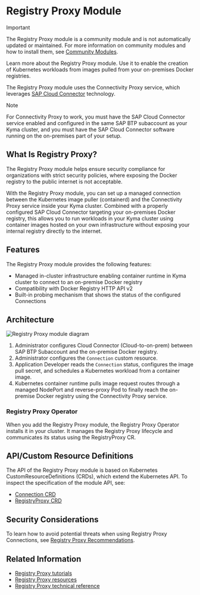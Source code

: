 # Registry Proxy Module

> [!IMPORTANT] 
> The Registry Proxy module is a community module and is not automatically updated or maintained. For more information on community modules and how to install them, see [Community Modules](https://kyma-project.io/#/community-modules/user/README).


Learn more about the Registry Proxy module. Use it to enable the creation of Kubernetes workloads from images pulled from your on-premises Docker registries. 

The Registry Proxy module uses the Connectivity Proxy service, which leverages [SAP Cloud Connector](https://help.sap.com/docs/connectivity/sap-btp-connectivity-cf/cloud-connector) technology.

> [!NOTE] 
> For Connectivity Proxy to work, you must have the SAP Cloud Connector service enabled and configured in the same SAP BTP subaccount as your Kyma cluster, and you must have the SAP Cloud Connector software running on the on-premises part of your setup.

## What Is Registry Proxy?

The Registry Proxy module helps ensure security compliance for organizations with strict security policies, where exposing the Docker registry to the public internet is not acceptable. 

With the Registry Proxy module, you can set up a managed connection between the Kubernetes image puller (containerd) and the Connectivity Proxy service inside your Kyma cluster. Combined with a properly configured SAP Cloud Connector targeting your on-premises Docker registry, this allows you to run workloads in your Kyma cluster using container images hosted on your own infrastructure without exposing your internal registry directly to the internet.


## Features

The Registry Proxy module provides the following features:

- Managed in-cluster infrastructure enabling container runtime in Kyma cluster to connect to an on-premise Docker registry
- Compatibility with Docker Registry HTTP API v2
- Built-in probing mechanism that shows the status of the configured Connections

## Architecture

![Registry Proxy module diagram](../assets/registry-proxy.drawio.svg)

1. Administrator configures Cloud Connector (Cloud-to-on-prem) between SAP BTP Subaccount and the on-premise Docker registry.
2. Administrator configures the `Connection` custom resource.
3. Application Developer reads the `Connection` status, configures the image pull secret, and schedules a Kubernetes workload from a container image.
4. Kubernetes container runtime pulls image request routes through a managed NodePort and reverse-proxy Pod to finally reach the on-premise Docker registry using the Connectivity Proxy service.

### Registry Proxy Operator

When you add the Registry Proxy module, the Registry Proxy Operator installs it in your cluster. It manages the Registry Proxy lifecycle and communicates its status using the RegistryProxy CR.

## API/Custom Resource Definitions

The API of the Registry Proxy module is based on Kubernetes CustomResourceDefinitions (CRDs), which extend the Kubernetes API. To inspect the specification of the module API, see:

- [Connection CRD](./resources/01-10-connection-cr.md)
- [RegistryProxy CRD](./resources/01-20-registry-proxy-cr.md)

## Security Considerations

To learn how to avoid potential threats when using Registry Proxy Connections, see [Registry Proxy Recommendations](00-10-recommendations.md).


## Related Information

- [Registry Proxy tutorials](tutorials/README.md)
- [Registry Proxy resources](resources/README.md)
- [Registry Proxy technical reference](technical-reference/README.md)

